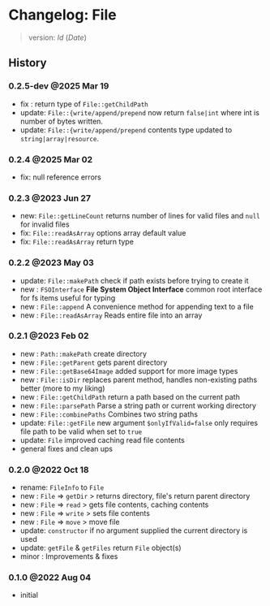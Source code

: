 # Changelog: File

> version: $Id$ ($Date$)

## History

### 0.2.5-dev @2025 Mar 19

 - fix   : return type of `File::getChildPath`
 - update: `File::{write/append/prepend` now return `false|int` where int is number of bytes written.
 - update: `File::{write/append/prepend` contents type updated to `string|array|resource`.

### 0.2.4 @2025 Mar 02

 - fix: null reference errors

### 0.2.3 @2023 Jun 27

 - new: `File::getLineCount` returns number of lines for valid files and `null` for invalid files
 - fix: `File::readAsArray` options array default value
 - fix: `File::readAsArray` return type

### 0.2.2 @2023 May 03

 - update: `File::makePath` check if path exists before trying to create it
 - new   : `FSOInterface` **File System Object Interface** common root interface for fs items useful for typing
 - new   : `File::append` A convenience method for appending text to a file
 - new   : `File::readAsArray` Reads entire file into an array

### 0.2.1 @2023 Feb 02

 - new   : `Path::makePath` create directory
 - new   : `File::getParent` gets parent directory
 - new   : `File::getBase64Image` added support for more image types
 - new   : `File::isDir` replaces parent method, handles non-existing paths better (more to my liking)
 - new   : `File::getChildPath` return a path based on the current path
 - new   : `File::parsePath` Parse a string path or current working directory
 - new   : `File::combinePaths` Combines two string paths
 - update: `File::getFile` new argument `$onlyIfValid=false` only requires file path to be valid when set to `true`
 - update: `File` improved caching read file contents
 - general fixes and clean ups

### 0.2.0 @2022 Oct 18

 - rename: `FileInfo` to `File`
 - new   : `File` => `getDir` > returns directory, file's return parent directory
 - new   : `File` => `read` > gets file contents, caching contents
 - new   : `File` => `write` > sets file contents
 - new   : `File` => `move` > move file
 - update: `constructor` if no argument supplied the current directory is used
 - update: `getFile` & `getFiles` return `File` object(s)
 - minor : Improvements & fixes

### 0.1.0 @2022 Aug 04

 - initial
